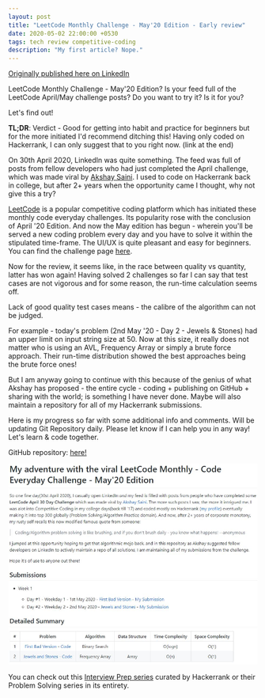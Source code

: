 ```yaml
---
layout: post
title: "LeetCode Monthly Challenge - May'20 Edition - Early review"
date: 2020-05-02 22:00:00 +0530
tags: tech review competitive-coding
description: "My first article? Nope."
---
```


[Originally published here on LinkedIn](https://www.linkedin.com/pulse/leetcode-monthly-challenge-may20-edition-early-review-sikaria/)

LeetCode Monthly Challenge - May'20 Edition?
Is your feed full of the LeetCode April/May challenge posts?
Do you want to try it? Is it for you?

Let's find out!

**TL;DR**: Verdict - Good for getting into habit and practice for beginners but for the more initiated I'd recommend ditching this! Having only coded on Hackerrank, I can only suggest that to you right now. (link at the end)

On 30th April 2020, LinkedIn was quite something. The feed was full of posts from fellow developers who had just completed the April challenge, which was made viral by [Akshay Saini](https://www.linkedin.com/in/akshaymarch7/). I used to code on Hackerrank back in college, but after 2+ years when the opportunity came I thought, why not give this a try?

[LeetCode](https://leetcode.com/) is a popular competitive coding platform which has initiated these monthly code everyday challenges. Its popularity rose with the conclusion of April '20 Edition. And now the May edition has begun - wherein you'll be served a new coding problem every day and you have to solve it within the stipulated time-frame. The UI/UX is quite pleasant and easy for beginners. You can find the challenge page [here](https://leetcode.com/explore/featured/card/may-leetcoding-challenge/).

Now for the review, it seems like, in the race between quality vs quantity, latter has won again! Having solved 2 challenges so far I can say that test cases are not vigorous and for some reason, the run-time calculation seems off.

Lack of good quality test cases means - the calibre of the algorithm can not be judged. 

For example - today's problem (2nd May '20 - Day 2 - Jewels & Stones) had an upper limit on input string size at 50. Now at this size, it really does not matter who is using an AVL, Frequency Array or simply a brute force approach. Their run-time distribution showed the best approaches being the brute force ones!

But I am anyway going to continue with this because of the genius of what Akshay has proposed - the entire cycle - coding + publishing on GitHub + sharing with the world; is something I have never done. Maybe will also maintain a repository for all of my Hackerrank submissions.

Here is my progress so far with some additional info and comments. Will be updating Git Repository daily. Please let know if I can help you in any way! Let's learn & code together.

GitHub repository: [here!](https://github.com/raghavsikaria/LeetCode-31-day-May-2020-Challenge)

![git_rep_leetcode_snapshot.JPG repository snapshot](../assets/post_imgs/2020-05-02-leetcode-monthly-challenge-may20-edition-early-review/git_rep_leetcode_snapshot.JPG)

You can check out this [Interview Prep series](https://www.hackerrank.com/interview/interview-preparation-kit) curated by Hackerrank or their Problem Solving series in its entirety.